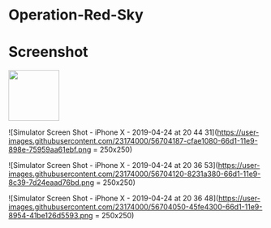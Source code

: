 # Operation-Red-Sky

# Screenshot

<img src="https://user-images.githubusercontent.com/23174000/56704182-cd4bb680-66d1-11e9-8d89-f6e53339b478.png" width="100" height="100">


![Simulator Screen Shot - iPhone X - 2019-04-24 at 20 44 31](https://user-images.githubusercontent.com/23174000/56704187-cfae1080-66d1-11e9-898e-75959aa61ebf.png = 250x250)



![Simulator Screen Shot - iPhone X - 2019-04-24 at 20 36 53](https://user-images.githubusercontent.com/23174000/56704120-8231a380-66d1-11e9-8c39-7d24eaad76bd.png = 250x250)


![Simulator Screen Shot - iPhone X - 2019-04-24 at 20 36 48](https://user-images.githubusercontent.com/23174000/56704050-45fe4300-66d1-11e9-8954-41be126d5593.png = 250x250)
